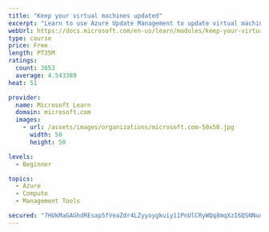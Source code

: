```yaml
---
title: "Keep your virtual machines updated"
excerpt: "Learn to use Azure Update Management to update virtual machines, verify agent connectivity, and use Azure Log Analytics in your cloud environment."
webUrl: https://docs.microsoft.com/en-us/learn/modules/keep-your-virtual-machines-updated/
type: course
price: Free
length: PT35M
ratings:
  count: 3653
  average: 4.543389
heat: 51

provider:
  name: Microsoft Learn
  domain: microsoft.com
  images:
    - url: /assets/images/organizations/microsoft.com-50x50.jpg
      width: 50
      height: 50

levels:
  - Beginner

topics:
  - Azure
  - Compute
  - Management Tools

secured: "7HUkMaGAGhdREsap5fVeaZdr4LZyyoygkuiy11PnUlCRyWQq8mqXzI6QSNNuoA4Vo1A4ncefBUBA1LgxtgOE1cI4kZAJIDO136WbhMFZ+LEHmuYGuKEEWNV3O4R+fzV8WwCV9j2aHE3IkOGlzK4ms8z0ZwrM78gj3DXVQBJj2H4VruXxfFNQ7aLqpmTMIx1V7Ykf4NNZ2ICQOiPycv8JUaf66o8At3b40rQZn8kJWyMSfWyTl+RrxiZSp0oIKz3mBwNTKw8j4FGb85k47Fn6RnmimyP17cpZIJoZfuh5Q5JphW3zCPrxdqTzvxe4mfukPjnNfI/wGroWAhKKNE47kgqnOt+C0+2/P/HSv8YPXLaSKbpFOqQlo9vQ1PFRQNoSnwFXKlc2xis9cVig8e8eoeVEcTc3UUWTGZo71EjeCRk=;qyKGCw5OO/m39863sT3cZw=="
---
```


